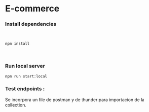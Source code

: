 # E-commerce

### Install dependencies
<br>

```sh
npm install
```

<br>

### Run local server
```sh
npm run start:local
```

### Test endpoints : 

Se incorpora un file de postman y de thunder para importacion de la collection.